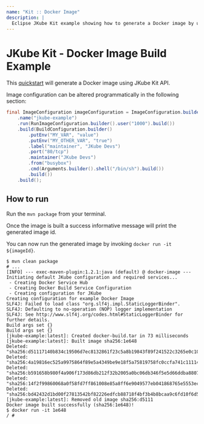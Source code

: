 ```yaml
---
name: "Kit :: Docker Image"
description: |
  Eclipse JKube Kit example showing how to generate a Docker image by using Eclipse JKube in standalone mode.
---
```

# JKube Kit - Docker Image Build Example

This [quickstart](../../../quickstarts) will generate a Docker image using JKube Kit API.

Image configuration can be altered programmatically in the following section:

```java
final ImageConfiguration imageConfiguration = ImageConfiguration.builder()
    .name("jkube-example")
    .run(RunImageConfiguration.builder().user("1000").build())
    .build(BuildConfiguration.builder()
        .putEnv("MY_VAR", "value")
        .putEnv("MY_OTHER_VAR", "true")
        .label("maintainer", "JKube Devs")
        .port("80/tcp")
        .maintainer("JKube Devs")
        .from("busybox")
        .cmd(Arguments.builder().shell("/bin/sh").build())
        .build())
    .build();
```

## How to run

Run the `mvn package` from your terminal.

Once the image is built a success informative message will print the generated image id.

You can now run the generated image by invoking `docker run -it ${imageId}`.

```shell script
$ mvn clean package
# ...
[INFO] --- exec-maven-plugin:1.2.1:java (default) @ docker-image ---
Initiating default JKube configuration and required services...
 - Creating Docker Service Hub
 - Creating Docker Build Service Configuration
 - Creating configuration for JKube
Creating configuration for example Docker Image
SLF4J: Failed to load class "org.slf4j.impl.StaticLoggerBinder".
SLF4J: Defaulting to no-operation (NOP) logger implementation
SLF4J: See http://www.slf4j.org/codes.html#StaticLoggerBinder for further details.
Build args set {}
Build args set {}
[jkube-example:latest]: Created docker-build.tar in 73 milliseconds
[jkube-example:latest]: Built image sha256:1e648
Deleted: "sha256:d51117140b834c19506d7ec8132861f23c5a8b19843f89f241522c3265e0c10f"
Deleted: "sha256:4a19816ec525a9975864f89e5a4349be9e18f5a75819758fc0ccfa741c111145"
Deleted: "sha256:b591658b980f4a906f173d86db212f32b2005a0bc06db346f5e5d66ddba88070"
Deleted: "sha256:14f2f99860068a0f58fd7ff861008e85a8ff6e9049577eb041868765e5553ec1"
Deleted: "sha256:bd42432d1bd00f27813542bf82226edfcb88718f4bf3b4b8bcaa9c6fd10f6d58"
[jkube-example:latest]: Removed old image sha256:d5111
Docker image built successfully (sha256:1e648)!
$ docker run -it 1e648
/ #
```